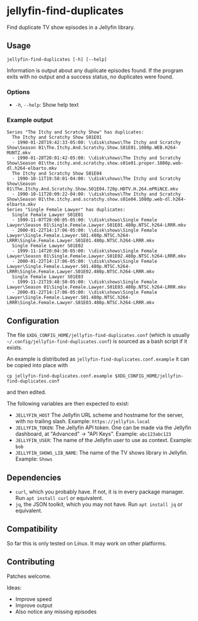 # jellyfin-find-duplicates

Find duplicate TV show episodes in a Jellyfin library.

## Usage

    jellyfin-find-duplicates [-h] [--help]

Information is output about any duplicate episodes found.
If the program exits with no output and a success status,
no duplicates were found.

### Options

- `-h`, `--help`: Show help text

### Example output

```
Series "The Itchy and Scratchy Show" has duplicates:
  The Itchy and Scratchy Show S01E01
  - 1990-01-28T19:42:33-05:00: \\disk\shows\The Itchy and Scratchy Show\Season 01\The.Itchy.And.Scratchy.Show.S01E01.1080p.WEB.H264-MUNTZ.mkv
  - 1990-01-28T20:01:42-05:00: \\disk\shows\The Itchy and Scratchy Show\Season 01\the.itchy.and.scratchy.show.s01e01.proper.1080p.web-dl.h264-elbarto.mkv
  The Itchy and Scratchy Show S01E04
  - 1990-10-11T19:50:01-04:00: \\disk\shows\The Itchy and Scratchy Show\Season 01\The.Itchy.And.Scratchy.Show.S01E04.720p.HDTV.H.264.mPRiNCE.mkv
  - 1990-10-11T20:09:22-04:00: \\disk\shows\The Itchy and Scratchy Show\Season 01\the.itchy.and.scratchy.show.s01e04.1080p.web-dl.h264-elbarto.mkv
Series "Single Female Lawyer" has duplicates:
  Single Female Lawyer S01E01
  - 1999-11-07T20:00:05-05:00: \\disk\shows\Single Female Lawyer\Season 01\Single.Female.Lawyer.S01E01.480p.NTSC.h264-LRRR.mkv
  - 2000-01-22T14:17:06-05:00: \\disk\shows\Single Female Lawyer\Single.Female.Lawyer.S01.480p.NTSC.h264-LRRR\Single.Female.Lawyer.S01E01.480p.NTSC.h264-LRRR.mkv
  Single Female Lawyer S01E02
  - 1999-11-14T20:04:30-05:00: \\disk\shows\Single Female Lawyer\Season 01\Single.Female.Lawyer.S01E02.480p.NTSC.h264-LRRR.mkv
  - 2000-01-22T14:17:06-05:00: \\disk\shows\Single Female Lawyer\Single.Female.Lawyer.S01.480p.NTSC.h264-LRRR\Single.Female.Lawyer.S01E02.480p.NTSC.h264-LRRR.mkv
  Single Female Lawyer S01E03
  - 1999-11-21T19:48:50-05:00: \\disk\shows\Single Female Lawyer\Season 01\Single.Female.Lawyer.S01E03.480p.NTSC.h264-LRRR.mkv
  - 2000-01-22T14:17:06-05:00: \\disk\shows\Single Female Lawyer\Single.Female.Lawyer.S01.480p.NTSC.h264-LRRR\Single.Female.Lawyer.S01E03.480p.NTSC.h264-LRRR.mkv
```

## Configuration

The file `$XDG_CONFIG_HOME/jellyfin-find-duplicates.conf`
(which is usually `~/.config/jellyfin-find-duplicates.conf`)
is sourced as a bash script if it exists.

An example is distributed as `jellyfin-find-duplicates.conf.example`
it can be copied into place with

    cp jellyfin-find-duplicates.conf.example $XDG_CONFIG_HOME/jellyfin-find-duplicates.conf

and then edited.

The following variables are then expected to exist:

- `JELLYFIN_HOST`
  The Jellyfin URL scheme and hostname for the server,
  with no trailing slash.
  Example: `https://jellyfin.local`
- `JELLYFIN_TOKEN`:
  The Jellyfin API token.
  One can be made via the Jellyfin dashboard, at "Advanced" → "API Keys".
  Example: `abc123abc123`
- `JELLYFIN_USER`:
  The name of the Jellyfin user to use as context.
  Example: `bob`
- `JELLYFIN_SHOWS_LIB_NAME`:
  The name of the TV shows library in Jellyfin.
  Example: `Shows`

## Dependencies

- `curl`, which you probably have. If not, it is in every package manager.
  Run `apt install curl` or equivalent.
- `jq`, the JSON toolkit, which you may not have.
  Run `apt install jq` or equivalent.

## Compatibility

So far this is only tested on Linux.
It may work on other platforms.

## Contributing

Patches welcome.

Ideas:

- Improve speed
- Improve output
- Also notice any missing episodes
